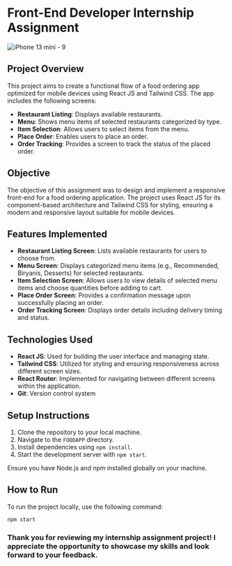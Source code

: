 # Front-End Developer Internship Assignment

![iPhone 13 mini - 9](https://github.com/Banda-Manjunatha/Alfred-Assignment/assets/149859907/ea3146a5-e94c-4bcd-86dc-a5fba9a0c4ff)


## Project Overview

This project aims to create a functional flow of a food ordering app optimized for mobile devices using React JS and Tailwind CSS. The app includes the following screens:

- **Restaurant Listing**: Displays available restaurants.
- **Menu**: Shows menu items of selected restaurants categorized by type.
- **Item Selection**: Allows users to select items from the menu.
- **Place Order**: Enables users to place an order.
- **Order Tracking**: Provides a screen to track the status of the placed order.

## Objective

The objective of this assignment was to design and implement a responsive front-end for a food ordering application. The project uses React JS for its component-based architecture and Tailwind CSS for styling, ensuring a modern and responsive layout suitable for mobile devices.

## Features Implemented

- **Restaurant Listing Screen**: Lists available restaurants for users to choose from.
- **Menu Screen**: Displays categorized menu items (e.g., Recommended, Biryanis, Desserts) for selected restaurants.
- **Item Selection Screen**: Allows users to view details of selected menu items and choose quantities before adding to cart.
- **Place Order Screen**: Provides a confirmation message upon successfully placing an order.
- **Order Tracking Screen**: Displays order details including delivery timing and status.

## Technologies Used

- **React JS**: Used for building the user interface and managing state.
- **Tailwind CSS**: Utilized for styling and ensuring responsiveness across different screen sizes.
- **React Router**: Implemented for navigating between different screens within the application.
- **Git**: Version control system

## Setup Instructions

1. Clone the repository to your local machine.
2. Navigate to the `FOODAPP` directory.
3. Install dependencies using `npm install`.
4. Start the development server with `npm start`.

Ensure you have Node.js and npm installed globally on your machine.

## How to Run

To run the project locally, use the following command:

```bash
npm start
```

### Thank you for reviewing my internship assignment project! I appreciate the opportunity to showcase my skills and look forward to your feedback.
